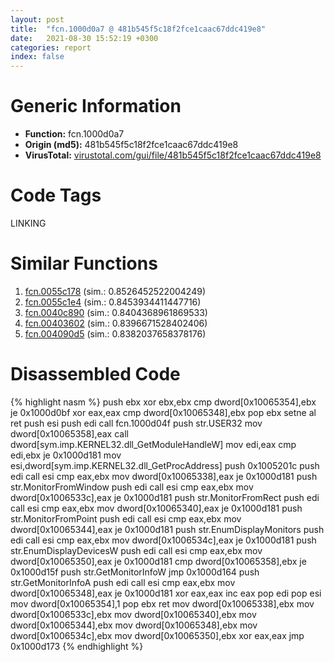 ```yaml
---
layout: post
title:  "fcn.1000d0a7 @ 481b545f5c18f2fce1caac67ddc419e8"
date:   2021-08-30 15:52:19 +0300
categories: report
index: false
---
```


# Generic Information
- **Function:** fcn.1000d0a7
- **Origin (md5):** 481b545f5c18f2fce1caac67ddc419e8
- **VirusTotal:** [virustotal.com/gui/file/481b545f5c18f2fce1caac67ddc419e8][virustotal_ref]

# Code Tags
<span class="tag" id="LINKING">LINKING</span>


# Similar Functions

1. [fcn.0055c178][similar_1_ref] (sim.: 0.8526452522004249)
2. [fcn.0055c1e4][similar_2_ref] (sim.: 0.8453934411447716)
3. [fcn.0040c890][similar_3_ref] (sim.: 0.8404368961869533)
4. [fcn.00403602][similar_4_ref] (sim.: 0.8396671528402406)
5. [fcn.004090d5][similar_5_ref] (sim.: 0.8382037658378176)


# Disassembled Code

{% highlight nasm %}
push ebx
xor ebx,ebx
cmp dword[0x10065354],ebx
je 0x1000d0bf
xor eax,eax
cmp dword[0x10065348],ebx
pop ebx
setne al
ret 
push esi
push edi
call fcn.1000d04f
push str.USER32
mov dword[0x10065358],eax
call dword[sym.imp.KERNEL32.dll_GetModuleHandleW]
mov edi,eax
cmp edi,ebx
je 0x1000d181
mov esi,dword[sym.imp.KERNEL32.dll_GetProcAddress]
push 0x1005201c
push edi
call esi
cmp eax,ebx
mov dword[0x10065338],eax
je 0x1000d181
push str.MonitorFromWindow
push edi
call esi
cmp eax,ebx
mov dword[0x1006533c],eax
je 0x1000d181
push str.MonitorFromRect
push edi
call esi
cmp eax,ebx
mov dword[0x10065340],eax
je 0x1000d181
push str.MonitorFromPoint
push edi
call esi
cmp eax,ebx
mov dword[0x10065344],eax
je 0x1000d181
push str.EnumDisplayMonitors
push edi
call esi
cmp eax,ebx
mov dword[0x1006534c],eax
je 0x1000d181
push str.EnumDisplayDevicesW
push edi
call esi
cmp eax,ebx
mov dword[0x10065350],eax
je 0x1000d181
cmp dword[0x10065358],ebx
je 0x1000d15f
push str.GetMonitorInfoW
jmp 0x1000d164
push str.GetMonitorInfoA
push edi
call esi
cmp eax,ebx
mov dword[0x10065348],eax
je 0x1000d181
xor eax,eax
inc eax
pop edi
pop esi
mov dword[0x10065354],1
pop ebx
ret 
mov dword[0x10065338],ebx
mov dword[0x1006533c],ebx
mov dword[0x10065340],ebx
mov dword[0x10065344],ebx
mov dword[0x10065348],ebx
mov dword[0x1006534c],ebx
mov dword[0x10065350],ebx
xor eax,eax
jmp 0x1000d173
{% endhighlight %}


[similar_1_ref]: /report/fcn.0055c178@14b20b07906a36e23f2230c8042160f2
[similar_2_ref]: /report/fcn.0055c1e4@c60344b51fa39a329b92557d24ff7670
[similar_3_ref]: /report/fcn.0040c890@fac4f0be03ac37bd8be7ef737cdcee10
[similar_4_ref]: /report/fcn.00403602@a2475448bf4050c1583e1970984a4d00
[similar_5_ref]: /report/fcn.004090d5@a1c6b07868a0eea8f4ee5a872aa71909
[virustotal_ref]: https://www.virustotal.com/gui/file/481b545f5c18f2fce1caac67ddc419e8